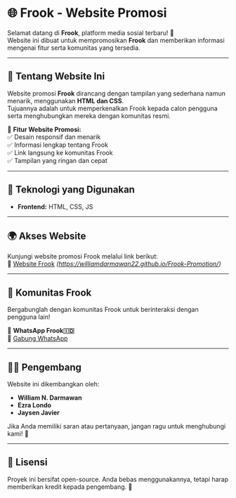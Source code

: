 # 🌐 Frook - Website Promosi

Selamat datang di **Frook**, platform media sosial terbaru! 🚀  
Website ini dibuat untuk mempromosikan **Frook** dan memberikan informasi mengenai fitur serta komunitas yang tersedia.

---

## 🎨 **Tentang Website Ini**
Website promosi **Frook** dirancang dengan tampilan yang sederhana namun menarik, menggunakan **HTML dan CSS**.  
Tujuannya adalah untuk memperkenalkan Frook kepada calon pengguna serta menghubungkan mereka dengan komunitas resmi.

📌 **Fitur Website Promosi:**  
✅ Desain responsif dan menarik  
✅ Informasi lengkap tentang Frook  
✅ Link langsung ke komunitas Frook  
✅ Tampilan yang ringan dan cepat  

---

## 🔧 **Teknologi yang Digunakan**
- **Frontend:** HTML, CSS, JS

---

## 🌍 **Akses Website**
Kunjungi website promosi Frook melalui link berikut:  
🔗 [Website Frook](#) _(https://williamdarmawan22.github.io/Frook-Promotion/)_

---

## 💬 **Komunitas Frook**
Bergabunglah dengan komunitas Frook untuk berinteraksi dengan pengguna lain!  

📢 **WhatsApp Frook🇮🇩**  
🔗 [Gabung WhatsApp](https://whatsapp.com/channel/0029Vb1HjuN3AzNIX2mMYd3d)  

---

## 👨‍💻 **Pengembang**
Website ini dikembangkan oleh:  
- **William N. Darmawan**  
- **Ezra Londo**  
- **Jaysen Javier**

Jika Anda memiliki saran atau pertanyaan, jangan ragu untuk menghubungi kami! 📩  

---

## 📜 **Lisensi**
Proyek ini bersifat open-source. Anda bebas menggunakannya, tetapi harap memberikan kredit kepada pengembang. 🙌
